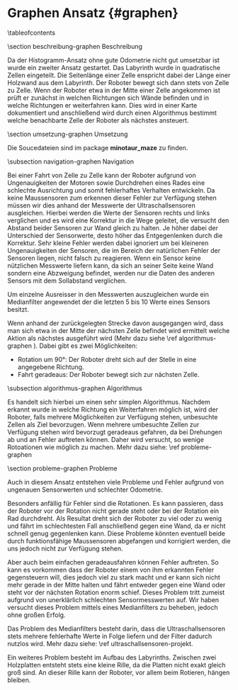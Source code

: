 Graphen Ansatz {#graphen}
===

\tableofcontents

\section beschreibung-graphen Beschreibung

Da der Histogramm-Ansatz ohne gute Odometrie nicht gut umsetzbar ist wurde ein zweiter Ansatz gestartet. 
Das Labyrinth wurde in quadratische Zellen eingeteilt. Die Seitenlänge einer Zelle enspricht dabei
der Länge einer Holzwand aus dem Labyrinth. Der Roboter bewegt sich dann stets von Zelle zu Zelle.
Wenn der Roboter etwa in der Mitte einer Zelle angekommen ist prüft er zunächst in welchen Richtungen 
sich Wände befinden und in welche Richtungen er weiterfahren kann. Dies wird in einer Karte dokumentiert 
und anschließend wird durch einen Algorithmus bestimmt welche benachbarte Zelle der Roboter als nächstes 
ansteuert.

\section umsetzung-graphen Umsetzung

Die Soucedateien sind im package __minotaur_maze__ zu finden.

\subsection navigation-graphen Navigation

Bei einer Fahrt von Zelle zu Zelle kann der Roboter aufgrund von Ungenauigkeiten der Motoren sowie Durchdrehen eines Rades eine schlechte Ausrichtung und somit fehlerhaftes Verhalten entwickeln.
Da keine Maussensoren zum erkennen dieser Fehler zur Verfügung stehen müssen wir dies anhand der Messwerte der Ultraschallsensoren ausgleichen. Hierbei werden die Werte der Sensoren rechts und 
links verglichen und es wird eine Korrektur in die Wege geleitet, die versucht den Abstand beider Sensoren zur Wand gleich zu halten. 
Je höher dabei der Unterschied der Sensorwerte, desto höher das Entgegenlenken durch die Korrektur. 
Sehr kleine Fehler werden dabei ignoriert um bei kleineren Ungenauigkeiten der Sensoren, die im Bereich der natürlichen Fehler der Sensoren liegen, nicht falsch zu reagieren.
Wenn ein Sensor keine nützlichen Messwerte liefern kann, da sich an seiner Seite keine Wand sondern eine Abzweigung befindet, werden nur die Daten des anderen Sensors mit dem Sollabstand verglichen. 

Um einzelne Ausreisser in den Messwerten auszugleichen wurde ein Medianfilter angewendet der die letzten 5 bis 10 Werte eines Sensors besitzt.

Wenn anhand der zurückgelegten Strecke davon ausgegangen wird, dass man sich etwa in der Mitte der nächsten Zelle befindet wird ermittelt welche 
Aktion als nächstes ausgeführt wird (Mehr dazu siehe \ref algorithmus-graphen ). Dabei gibt es zwei Möglichkeiten: 

* Rotation um 90°: Der Roboter dreht sich auf der Stelle in eine angegebene Richtung.
* Fahrt geradeaus: Der Roboter bewegt sich zur nächsten Zelle.


\subsection algorithmus-graphen Algorithmus

Es handelt sich hierbei um einen sehr simplen Algorithmus. Nachdem erkannt wurde in welche Richtung ein Weiterfahren möglich ist, wird der Roboter, falls mehrere Möglichkeiten zur Verfügung stehen, unbesuchte Zellen als Ziel bevorzugen. Wenn mehrere umbesuchte Zellen zur Verfügung stehen wird bevorzugt geradeaus gefahren, 
da bei Drehungen ab und an Fehler auftreten können. Daher wird versucht, so wenige Rotoationen wie möglich zu machen. Mehr dazu siehe: \ref probleme-graphen

\section probleme-graphen Probleme

Auch in diesem Ansatz entstehen viele Probleme und Fehler aufgrund von ungenauen Sensorwerten und schlechter Odometrie.

Besonders anfällig für Fehler sind die Rotationen. Es kann passieren, dass der Roboter vor der Rotation nicht gerade steht oder bei der Rotation ein Rad durchdreht. 
Als Resultat dreht sich der Roboter zu viel oder zu wenig und fährt im schlechtesten Fall anschließend gegen eine Wand, da er nicht schnell genug gegenlenken kann. 
Diese Probleme könnten eventuell beide durch funktionsfähige Maussensoren abgefangen und korrigiert werden, die uns jedoch nicht zur Verfügung stehen.

Aber auch beim einfachen geradeausfahren können Fehler auftreten. So kann es vorkommen dass der Roboter einem von ihm erkannten Fehler gegensteuern will, 
dies jedoch viel zu stark macht und er kann sich nicht mehr gerade in der Mitte halten und fährt entweder gegen eine Wand oder steht vor der nächsten Rotation enorm schief.
Dieses Problem tritt zumeist aufgrund von unerklärlich schlechten Sensormesswerten auf. 
Wir haben versucht dieses Problem mittels eines Medianfilters zu beheben, jedoch ohne großen Erfolg.

Das Problem des Medianfilters besteht darin, dass die Ultraschallsensoren stets mehrere fehlerhafte Werte in Folge liefern und der Filter dadurch nutzlos wird. 
Mehr dazu siehe: \ref ultraschallsensoren-projekt.

Ein weiteres Problem besteht im Aufbau des Labyrinths. Zwischen zwei Holzplatten entsteht stets eine kleine Rille, da die Platten nicht exakt gleich groß sind. 
An dieser Rille kann der Roboter, vor allem beim Rotieren, hängen bleiben.
